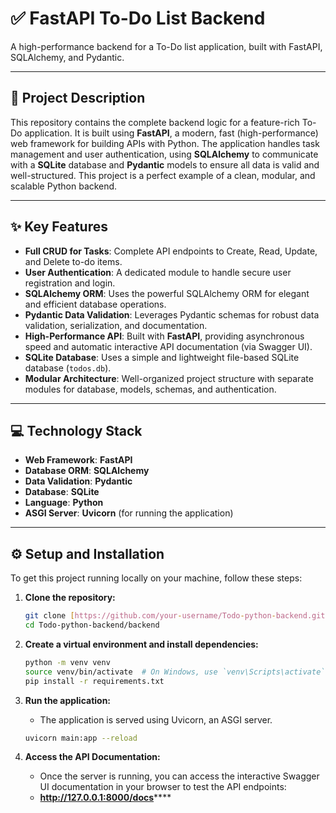# ✅ FastAPI To-Do List Backend

A high-performance backend for a To-Do list application, built with FastAPI, SQLAlchemy, and Pydantic.

---

## 🚀 Project Description

This repository contains the complete backend logic for a feature-rich To-Do application. It is built using **FastAPI**, a modern, fast (high-performance) web framework for building APIs with Python. The application handles task management and user authentication, using **SQLAlchemy** to communicate with a **SQLite** database and **Pydantic** models to ensure all data is valid and well-structured. This project is a perfect example of a clean, modular, and scalable Python backend.

---

## ✨ Key Features

* **Full CRUD for Tasks**: Complete API endpoints to Create, Read, Update, and Delete to-do items.
* **User Authentication**: A dedicated module to handle secure user registration and login.
* **SQLAlchemy ORM**: Uses the powerful SQLAlchemy ORM for elegant and efficient database operations.
* **Pydantic Data Validation**: Leverages Pydantic schemas for robust data validation, serialization, and documentation.
* **High-Performance API**: Built with **FastAPI**, providing asynchronous speed and automatic interactive API documentation (via Swagger UI).
* **SQLite Database**: Uses a simple and lightweight file-based SQLite database (`todos.db`).
* **Modular Architecture**: Well-organized project structure with separate modules for database, models, schemas, and authentication.

---

## 💻 Technology Stack

* **Web Framework**: **FastAPI**
* **Database ORM**: **SQLAlchemy**
* **Data Validation**: **Pydantic**
* **Database**: **SQLite**
* **Language**: **Python**
* **ASGI Server**: **Uvicorn** (for running the application)

---

## ⚙️ Setup and Installation

To get this project running locally on your machine, follow these steps:

1.  **Clone the repository:**
    ```bash
    git clone [https://github.com/your-username/Todo-python-backend.git](https://github.com/your-username/Todo-python-backend.git)
    cd Todo-python-backend/backend
    ```

2.  **Create a virtual environment and install dependencies:**
    ```bash
    python -m venv venv
    source venv/bin/activate  # On Windows, use `venv\Scripts\activate`
    pip install -r requirements.txt
    ```

3.  **Run the application:**
    * The application is served using Uvicorn, an ASGI server.
    ```bash
    uvicorn main:app --reload
    ```

4.  **Access the API Documentation:**
    * Once the server is running, you can access the interactive Swagger UI documentation in your browser to test the API endpoints:
    * **http://127.0.0.1:8000/docs******
